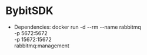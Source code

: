 # BybitSDK

- Dependencies:
docker run -d --rm --name rabbitmq \
  -p 5672:5672 \
  -p 15672:15672 \
  rabbitmq:management
